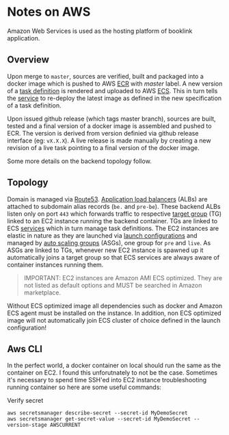 # Notes on AWS
Amazon Web Services is used as the hosting platform of booklink application.

## Overview
Upon merge to `master`, sources are verified, built and packaged into a docker image which is pushed to AWS [ECR](https://aws.amazon.com/ecr/) with 
_master_ label. A new version of a [task definition](https://docs.aws.amazon.com/AmazonECS/latest/developerguide/task_definitions.html) 
is rendered and uploaded to AWS [ECS](https://aws.amazon.com/ecs/). This in turn tells the [service](https://docs.aws.amazon.com/AWSCloudFormation/latest/UserGuide/aws-resource-ecs-service.html) 
to re-deploy the latest image as defined in the new specification of a task definition.

Upon issued github release (which tags master branch), sources are built, tested and a final version of a docker image 
is assembled and pushed to ECR. The version is derived from version definied via github release interface (eg: `vX.X.X`). 
A live release is made manually by creating a new revision of a live task pointing to a final version of the docker 
image.

Some more details on the backend topology follow. 

## Topology
Domain is managed via [Route53](https://aws.amazon.com/route53/). [Application load balancers](https://docs.aws.amazon.com/elasticloadbalancing/latest/application/introduction.html) 
(ALBs) are attached to subdomain alias records (`be.` and `pre-be`). These backend ALBs listen only on port `443` which forwards traffic to respective 
[target group](https://docs.aws.amazon.com/elasticloadbalancing/latest/application/load-balancer-target-groups.html) (TG) linked 
to an EC2 instance running the backend container. TGs are linked to ECS [services](https://docs.aws.amazon.com/AmazonECS/latest/developerguide/ecs_services.html) 
which in turn manage task definitions. The EC2 instances are elastic in nature as they are launched via 
[launch configurations](https://docs.aws.amazon.com/autoscaling/ec2/userguide/LaunchConfiguration.html) and managed by 
[auto scaling groups](https://docs.aws.amazon.com/autoscaling/ec2/userguide/AutoScalingGroup.html) (ASGs), one group for `pre` 
and `live`. As ASGs are linked to TGs, whenever new EC2 instance is spawned up it automatically joins a target group so 
that ECS services are always aware of container instances running them.

> IMPORTANT: EC2 instances are Amazon AMI ECS optimized. They are not listed as default options and MUST be searched 
> in Amazon marketplace.

Without ECS optimized image all dependencies such as docker and Amazon ECS agent must be installed on the instance. In 
addition, non ECS optimized image will not automatically join ECS cluster of choice defined in the launch configuration!

## Aws CLI
In the perfect world, a docker container on local should run the same as the container on EC2. I found this 
unforutnately to not be the case. Sometimes it's necessary to spend time SSH'ed into EC2 instance troubleshooting 
running container so here are some useful commands:

Verify secret
```
aws secretsmanager describe-secret --secret-id MyDemoSecret
aws secretsmanager get-secret-value --secret-id MyDemoSecret --version-stage AWSCURRENT
``` 